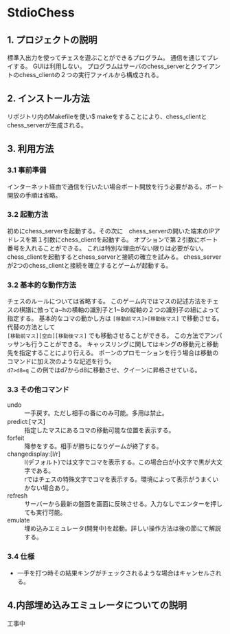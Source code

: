 # StdioChess

## 1. プロジェクトの説明
標準入出力を使ってチェスを遊ぶことができるプログラム。
通信を通じてプレイする。
GUIは利用しない。
プログラムはサーバのchess_serverとクライアントのchess_clientの２つの実行ファイルから構成される。


## 2. インストール方法
リポジトリ内のMakefileを使い$ makeをすることにより、chess_clientとchess_serverが生成される。


## 3. 利用方法

### 3.1 事前準備
インターネット経由で通信を行いたい場合ポート開放を行う必要がある。ポート開放の手順は省略。

### 3.2 起動方法
初めにchess_serverを起動する。その次に　chess_serverの開いた端末のIPアドレスを第１引数にchess_clientを起動する。
オプションで第２引数にポート番号を入れることができる。
これは特別な理由がない限りは必要がない。
chess_clientを起動するとchess_serverと接続の確立を試みる。
chess_serverが2つのchess_clientと接続を確立するとゲームが起動する。

### 3.2 基本的な動作方法
チェスのルールについては省略する。
このゲーム内ではマスの記述方法をチェスの棋譜に倣ってa\~hの横軸の識別子と1\~8の縦軸の２つの識別子の組によって指定する。
基本的なコマの動かし方は
`[移動前マス]>[移動後マス]`
で移動させる。
代替の方法として  
`[移動前マス][空白][移動後マス]`
でも移動させることができる。
この方法でアンパッサンも行うことができる。
キャッスリングに関してはキングの移動元と移動先を指定することにより行える。
ポーンのプロモーションを行う場合は移動のコマンドに加え次のような記述を行う。  
`d7>d8=q`
この例ではd7からd8に移動させ、クイーンに昇格させている。

### 3.3 その他コマンド
<dl>
    <dt>undo</dt>
        <dd>一手戻す。ただし相手の番にのみ可能。多用は禁止。</dd>
    <dt>predict:[マス]</dt>
        <dd>指定したマスにあるコマの移動可能な位置を表示する。</dd>
    <dt>forfeit</dt>
        <dd>降参をする。相手が勝ちになりゲームが終了する。</dd>
    <dt>changedisplay:[l/r]</dt>
        <dd>l(デフォルト)では文字でコマを表示する。この場合白が小文字で黒が大文字である。</dd>
        <dd>rではチェスの特殊文字でコマを表示する。環境によって表示がうまくいかない場合あり。</dd>
    <dt>refresh</dt>
        <dd>サーバーから最新の盤面を画面に反映させる。入力なしでエンターを押しても実行可能。</dd>
    <dt>emulate</dt>
        <dd>埋め込みエミュレータ(開発中)を起動。詳しい操作方法は後の節にて解説する。</dd>
    
</dl>


### 3.4 仕様
* 一手を打つ時その結果キングがチェックされるような場合はキャンセルされる。

## 4.内部埋め込みエミュレータについての説明
工事中

